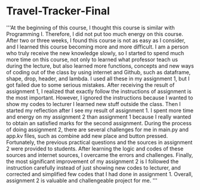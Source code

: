 # Travel-Tracker-Final

'''At the beginning of this course, I thought this course is similar with Programming I. Therefore, I did not
     put too much energy on this course. After two or three weeks, I found this course is not as easy as I consider,
     and I learned this course becoming more and more difficult. I am a person who truly receive the new knowledge slowly,
     so I started to spend much more time on this course, not only to learned what professor teach us during the lecture,
     but also learned more functions, concepts and new ways of coding out of the class by using internet and Github,
     such as dataframe, shape, drop, header, and lambda. I used all these in my assignment 1, but I got failed due to
     some serious mistakes. After receiving the result of assignment 1, I realized that exactly follow the instructions
     of assignment is the most important. However, I ignored the instructions because I wanted to show my codes to lecturer
     I learned new stuff outside the class. Then I started my reflection after I see my result of assignment 1. I spent more
     time and energy on my assignment 2 than assignment 1 because I really wanted to obtain an satisfied marks for the second
     assignment. During the process of doing assignment 2, there are several challenges for me in main.py and app.kv files,
     such as combine add new place and button pressed. Fortunately, the previous practical questions and the sources in assignment 2
     were provided to students. After learning the logic and codes of these sources and internet sources, I overcame the
     errors and challenges. Finally, the most significant improvement of my assignment 2 is I followed the instruction carefully
     instead of just showing new codes to lecturer, and corrected and simplified few codes that I had done in assignment 1.
     Overall, assignment 2 is valuable and challengeable project for me. '''
